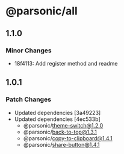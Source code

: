 # @parsonic/all

## 1.1.0

### Minor Changes

- 18f4113: Add register method and readme

## 1.0.1

### Patch Changes

- Updated dependencies [3a49223]
- Updated dependencies [4ec533b]
  - @parsonic/theme-switch@1.2.0
  - @parsonic/back-to-top@1.3.1
  - @parsonic/copy-to-clipboard@1.4.1
  - @parsonic/share-button@1.4.1
